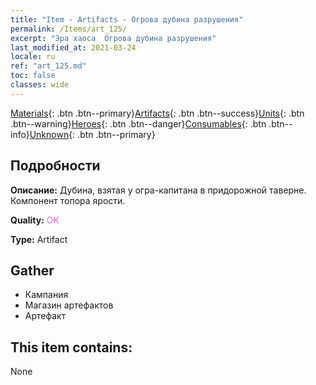 ```yaml
---
title: "Item - Artifacts - Огрова дубина разрушения"
permalink: /Items/art_125/
excerpt: "Эра хаоса  Огрова дубина разрушения"
last_modified_at: 2021-03-24
locale: ru
ref: "art_125.md"
toc: false
classes: wide
---
```

 [Materials](/ru/Items/){: .btn .btn--primary}[Artifacts](/ru/Items/Artifacts/){: .btn .btn--success}[Units](/ru/Items/Units/){: .btn .btn--warning}[Heroes](/ru/Items/Heroes/){: .btn .btn--danger}[Consumables](/ru/Items/Consumables/){: .btn .btn--info}[Unknown](/ru/Items/Unknown/){: .btn .btn--primary}

## Подробности
 **Описание:** Дубина, взятая у огра-капитана в придорожной таверне. Компонент топора ярости.

 **Quality:** <span style="color: #DA70D6">OK</span>

 **Type:** Artifact

## Gather

*    Кампания 
*    Магазин артефактов 
*    Артефакт 

## This item contains:

  None

